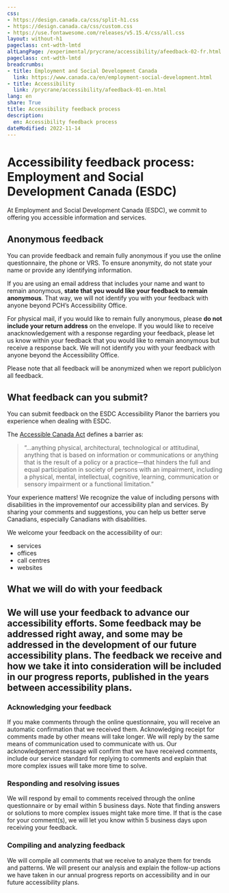 ```yaml
---
css:
- https://design.canada.ca/css/split-h1.css
- https://design.canada.ca/css/custom.css
- https://use.fontawesome.com/releases/v5.15.4/css/all.css
layout: without-h1
pageclass: cnt-wdth-lmtd
altLangPage: /experimental/prycrane/accessibility/afeedback-02-fr.html
pageclass: cnt-wdth-lmtd
breadcrumbs:
- title: Employment and Social Development Canada
  link: https://www.canada.ca/en/employment-social-development.html
- title: Accessibility
  link: /prycrane/accessibility/afeedback-01-en.html  
lang: en
share: True
title: Accessibility feedback process
description: 
  en: Accessibility feedback process 
dateModified: 2022-11-14
---
```

<h1 property="name" id="wb-cont" dir="ltr"><span class="stacked"><span>Accessibility feedback process</span>: <span>Employment and Social Development Canada (ESDC)</span></span></h1>
<p>At Employment and Social Development Canada (ESDC), we commit to offering you accessible information and services.</p>	
<h2>Anonymous feedback</h2>

<p>You can provide feedback and remain fully anonymous if you use the online questionnaire, the phone or VRS. To ensure anonymity, do not state your name or provide any identifying information.</p>
<p>If you are using an email address that includes your name and want to remain anonymous, <strong>state that you would like your feedback to remain anonymous</strong>. That way, we will not identify you with your feedback with anyone beyond PCH’s Accessibility Office.</p>
<p>For physical mail, if you would like to remain fully anonymous, please <strong>do not include your return address</strong> on the envelope. If you would like to receive anacknowledgement with a response regarding your feedback, please let us know within your feedback that you would like to remain anonymous but receive a response back. We will not identify you with your feedback with anyone beyond the Accessibility Office.
  
<p>Please note that all feedback will be anonymized when we report publiclyon all feedback.</p>
			
<h2>What feedback can you submit?</h2>
<p>You can submit feedback on the ESDC Accessibility Planor the barriers you experience when dealing with ESDC.</p>
<p>The <a href="https://www.laws-lois.justice.gc.ca/eng/acts/A-0.6/">Accessible Canada Act</a> defines a barrier as:</p>

<blockquote>
  <p>“...anything physical, architectural, technological or attitudinal, anything that is based on information or communications or anything that is the result of a policy or a practice—that hinders the full and equal participation in society of persons with an impairment, including a physical, mental, intellectual, cognitive, learning, communication or sensory impairment or a functional limitation.”</p>
</blockquote>

<p>Your experience matters! We recognize the value of including persons with disabilities in the improvementof our accessibility plan and services. By sharing your comments and suggestions, you can help us better serve Canadians, especially Canadians with disabilities.</p>

<p>We welcome your feedback on the accessibility of our:</p>
<ul>
	<li>services</li>
	<li>offices</li>
	<li>call centres</li>
	<li>websites</li>
	</ul>
	
<h2>What we will do with your feedback<h2>
<p>We will use your feedback to advance our accessibility efforts. Some feedback may be addressed right away, and some may be addressed in the development of our future accessibility plans. The feedback we receive and how we take it into consideration will be included in our progress reports, published in the years between accessibility plans.</p>
<h3>Acknowledging your feedback</h3>
<p>If you make comments through the online questionnaire, you will receive an automatic confirmation that we received them.
Acknowledging receipt for comments made by other means will take longer. We will reply by the same means of communication used to communicate with us.
Our acknowledgement message will confirm that we have received comments, include our service standard for replying to comments and explain that more complex issues will take more time to solve.</p>
<h3>Responding and resolving issues</h3>
<p>We will respond by email to comments received through the online questionnaire or by email within 5 business days.
Note that finding answers or solutions to more complex issues might take more time. If that is the case for your comment(s), we will let you know within 5 business days upon receiving your feedback.</p>
<h3>Compiling and analyzing feedback</h3>
<p>We will compile all comments that we receive to analyze them for trends and patterns. We will present our analysis and explain the follow-up actions we have taken in our annual progress reports on accessibility and in our future accessibility plans.<p>

